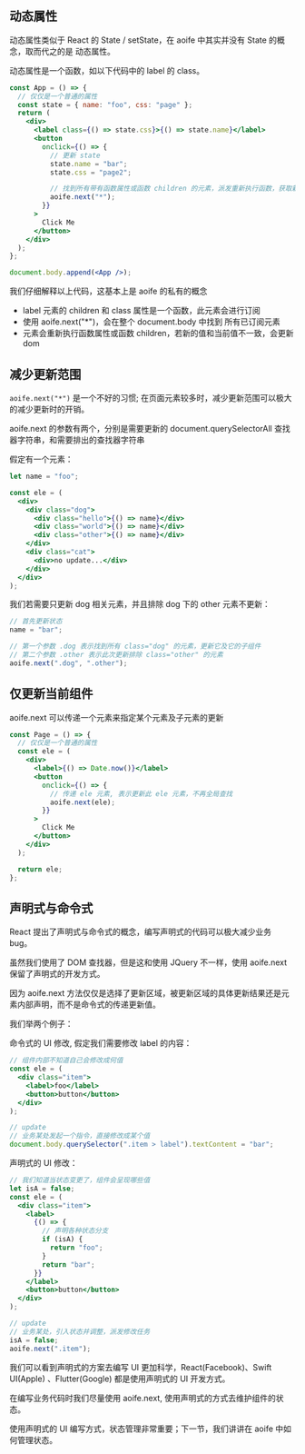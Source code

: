 ## 动态属性

动态属性类似于 React 的 State / setState，在 aoife 中其实并没有 State 的概念，取而代之的是 动态属性。

动态属性是一个函数，如以下代码中的 label 的 class。

```jsx
const App = () => {
  // 仅仅是一个普通的属性
  const state = { name: "foo", css: "page" };
  return (
    <div>
      <label class={() => state.css}>{() => state.name}</label>
      <button
        onclick={() => {
          // 更新 state
          state.name = "bar";
          state.css = "page2";

          // 找到所有带有函数属性或函数 children 的元素，派发重新执行函数，获取新的值
          aoife.next("*");
        }}
      >
        Click Me
      </button>
    </div>
  );
};

document.body.append(<App />);
```

我们仔细解释以上代码，这基本上是 aoife 的私有的概念

- label 元素的 children 和 class 属性是一个函数，此元素会进行订阅
- 使用 aoife.next("\*")，会在整个 document.body 中找到 所有已订阅元素
- 元素会重新执行函数属性或函数 children，若新的值和当前值不一致，会更新 dom

## 减少更新范围

`aoife.next("*")` 是一个不好的习惯; 在页面元素较多时，减少更新范围可以极大的减少更新时的开销。

aoife.next 的参数有两个，分别是需要更新的 document.querySelectorAll 查找器字符串，和需要排出的查找器字符串

假定有一个元素：

```jsx
let name = "foo";

const ele = (
  <div>
    <div class="dog">
      <div class="hello">{() => name}</div>
      <div class="world">{() => name}</div>
      <div class="other">{() => name}</div>
    </div>
    <div class="cat">
      <div>no update...</div>
    </div>
  </div>
);
```

我们若需要只更新 dog 相关元素，并且排除 dog 下的 other 元素不更新：

```jsx
// 首先更新状态
name = "bar";

// 第一个参数 .dog 表示找到所有 class="dog" 的元素，更新它及它的子组件
// 第二个参数 .other 表示此次更新排除 class="other" 的元素
aoife.next(".dog", ".other");
```

## 仅更新当前组件

aoife.next 可以传递一个元素来指定某个元素及子元素的更新

```jsx
const Page = () => {
  // 仅仅是一个普通的属性
  const ele = (
    <div>
      <label>{() => Date.now()}</label>
      <button
        onclick={() => {
          // 传递 ele 元素, 表示更新此 ele 元素，不再全局查找
          aoife.next(ele);
        }}
      >
        Click Me
      </button>
    </div>
  );

  return ele;
};
```

## 声明式与命令式

React 提出了声明式与命令式的概念，编写声明式的代码可以极大减少业务 bug。

虽然我们使用了 DOM 查找器，但是这和使用 JQuery 不一样，使用 aoife.next 保留了声明式的开发方式。

因为 aoife.next 方法仅仅是选择了更新区域，被更新区域的具体更新结果还是元素内部声明，而不是命令式的传递更新值。

我们举两个例子：

命令式的 UI 修改, 假定我们需要修改 label 的内容：

```jsx
// 组件内部不知道自己会修改成何值
const ele = (
  <div class="item">
    <label>foo</label>
    <button>button</button>
  </div>
);

// update
// 业务某处发起一个指令，直接修改成某个值
document.body.querySelector(".item > label").textContent = "bar";
```

声明式的 UI 修改：

```jsx
// 我们知道当状态变更了，组件会呈现哪些值
let isA = false;
const ele = (
  <div class="item">
    <label>
      {() => {
        // 声明各种状态分支
        if (isA) {
          return "foo";
        }
        return "bar";
      }}
    </label>
    <button>button</button>
  </div>
);

// update
// 业务某处，引入状态并调整，派发修改任务
isA = false;
aoife.next(".item");
```

我们可以看到声明式的方案去编写 UI 更加科学，React(Facebook)、Swift UI(Apple) 、Flutter(Google) 都是使用声明式的 UI 开发方式。

在编写业务代码时我们尽量使用 aoife.next, 使用声明式的方式去维护组件的状态。

使用声明式的 UI 编写方式，状态管理非常重要；下一节，我们讲讲在 aoife 中如何管理状态。
